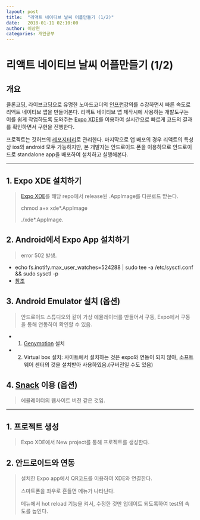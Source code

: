 ```yaml
---
layout: post
title:  "리액트 네이티브 날씨 어플만들기 (1/2)"
date:   2018-01-11 02:10:00
author: 이상현
categories: 개인공부
---
```


# 리액트 네이티브 날씨 어플만들기 (1/2)

## 개요

클론코딩, 라이브코딩으로 유명한 노마드코더의 [인프런](https://www.inflearn.com/course/%EB%A6%AC%EC%95%A1%ED%8A%B8-%EB%84%A4%EC%9D%B4%ED%8B%B0%EB%B8%8C/)강의를 수강하면서 빠른 속도로 리액트 네이티브 앱을 만들어본다. 리액트 네이티브 앱 제작시에 사용하는 개발도구는 이를 쉽게 작업하도록 도와주는 [Expo XDE](https://expo.io/)를 이용하여 실시간으로 빠르게 코드의 결과를 확인하면서 구현을 진행한다.

프로젝트는 깃허브의 [레포지터리](https://github.com/isseebx123/ReactWeatherApp)로 관리한다. 마지막으로 앱 배포의 경우 리액트의 특성상 ios와 android 모두 가능하지만, 본 개발자는 안드로이드 폰을 이용하므로 안드로이드로 standalone app을 배포하여 설치하고 실행해본다.

---

## 1. Expo XDE 설치하기

> [Expo XDE](https://github.com/expo/xde/releases)를 해당 repo에서 release된 .AppImage를 다운로드 받는다.
>
> chmod a+x xde*.AppImage
>
> ./xde*.AppImage.

## 2. Android에서 Expo App 설치하기

> error 502 발생.
- echo fs.inotify.max_user_watches=524288 | sudo tee -a /etc/sysctl.conf && sudo sysctl -p
- [참조](https://forums.expo.io/t/packager-starts-then-stops-silently/3435/3)

## 3. Android Emulator 설치 (옵션)

> 안드로이드 스튜디오와 같이 가상 에뮬레이터를 만들어서 구동, Expo에서 구동을 통해 연동하여 확인할 수 있음.
- 1) [Genymotion](https://www.genymotion.com/fun-zone/) 설치
- 2) Virtual box 설치: 사이트에서 설치하는 것은 expo와 연동이 되지 않아, 소프트웨어 센터의 것을 설치받아 사용하였음.(구버전일 수도 있음)

## 4. [Snack](https://snack.expo.io/) 이용 (옵션)

> 에뮬레이터의 웹사이트 버전 같은 것임. 

---

## 1. 프로젝트 생성

> Expo XDE에서 New project를 통해 프로젝트를 생성한다.

## 2. 안드로이드와 연동

> 설치한 Expo app에서 QR코드를 이용하여 XDE와 연결한다.
>
> 스마트폰을 좌우로 흔들면 메뉴가 나타난다.
>
> 메뉴에서 hot reload 기능을 켜서, 수정한 것만 업데이트 되도록하여 test의 속도를 높인다.